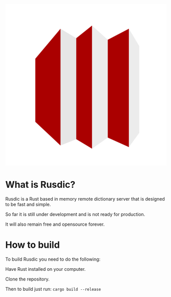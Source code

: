 ![Rusdic](Rusdic.png)
# What is Rusdic?
Rusdic is a Rust based in memory remote dictionary server that is designed to be fast and simple.

So far it is still under development and is not ready for production. 

It will also remain free and opensource forever.

# How to build
To build Rusdic you need to do the following:

Have Rust installed on your computer.

Clone the repository.

Then to build just run:
`cargo build --release`
